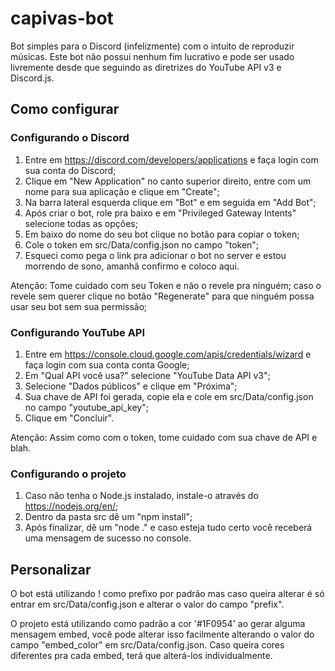 # capivas-bot
Bot simples para o Discord (infelizmente) com o intuito de reproduzir músicas. Este bot não possui nenhum fim lucrativo e pode ser usado livremente desde que seguindo as diretrizes do YouTube API v3 e Discord.js.
## Como configurar
### Configurando o Discord
1. Entre em https://discord.com/developers/applications e faça login com sua conta do Discord;
2. Clique em "New Application" no canto superior direito, entre com um nome para sua aplicação e clique em "Create";
3. Na barra lateral esquerda clique em "Bot" e em seguida em "Add Bot";
4. Após criar o bot, role pra baixo e em "Privileged Gateway Intents" selecione todas as opções;
5. Em baixo do nome do seu bot clique no botão para copiar o token;
6. Cole o token em src/Data/config.json no campo "token";
7. Esqueci como pega o link pra adicionar o bot no server e estou morrendo de sono, amanhã confirmo e coloco aqui.

Atenção: Tome cuidado com seu Token e não o revele pra ninguém; caso o revele sem querer clique no botão "Regenerate" para que ninguém possa usar seu bot sem sua permissão;
### Configurando YouTube API
1. Entre em https://console.cloud.google.com/apis/credentials/wizard e faça login com sua conta conta Google;
2. Em "Qual API você usa?" selecione "YouTube Data API v3";
3. Selecione "Dados públicos" e clique em "Próxima";
4. Sua chave de API foi gerada, copie ela e cole em src/Data/config.json no campo "youtube_api_key";
5. Clique em "Concluir".

Atenção: Assim como com o token, tome cuidado com sua chave de API e blah.
### Configurando o projeto
1. Caso não tenha o Node.js instalado, instale-o através do https://nodejs.org/en/;
2. Dentro da pasta src dê um "npm install";
3. Após finalizar, dê um "node ." e caso esteja tudo certo você receberá uma mensagem de sucesso no console.

## Personalizar
O bot está utilizando ! como prefixo por padrão mas caso queira alterar é só entrar em src/Data/config.json e alterar o valor do campo "prefix".

O projeto está utilizando como padrão a cor '#1F0954' ao gerar alguma mensagem embed, você pode alterar isso facilmente alterando o valor do campo "embed_color" em src/Data/config.json. Caso queira cores diferentes pra cada embed, terá que alterá-los individualmente.
